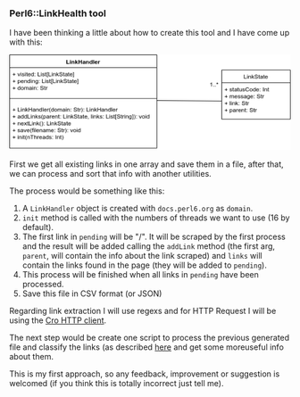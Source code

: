 ### Perl6::LinkHealth tool

I have been thinking a little about how to create this tool and I have come up with this:

![](images/link.png)

First we get all existing links in one array and save them in a file,
after that, we can process and sort that info with another utilities.

The process would be something like this:

1. A `LinkHandler` object is created with `docs.perl6.org` as `domain`.
2. `init` method is called with the numbers of threads we want to use (16 by default).
3. The first link in `pending` will be "/". It will be scraped by the first process and the result will be added 
calling the `addLink` method (the first arg, `parent`, will contain the info about the link scraped) and `links` 
will contain the links found in the page (they will be added to `pending`).
4. This process will be finished when all links in `pending` have been processed.
5. Save this file in CSV format (or JSON)

Regarding link extraction I will use regexs and for HTTP Request I will be using the [Cro HTTP client](https://cro.services/docs/intro/http-client).

The next step would be create one script to process the previous generated file and classify the links (as described
[here](https://github.com/antoniogamiz/perl6-gsoc-application#link-scraper) and get some moreuseful info about them.

This is my first approach, so any feedback, improvement or suggestion is welcomed (if you think this is totally 
incorrect just tell me).
